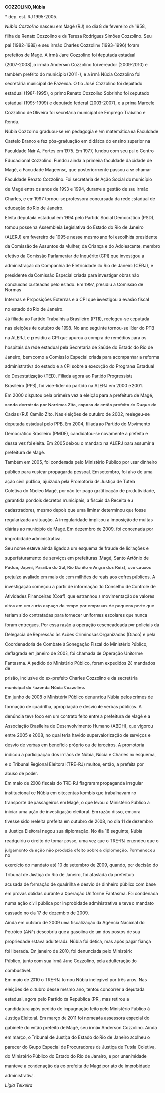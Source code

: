 **COZZOLINO, Núbia**



\* dep. est. RJ 1995-2005.



*Núbia Cozzolino* nasceu em Magé (RJ) no dia 8 de fevereiro de 1958,

filha de Renato Cozzolino e de Teresa Rodrigues Simões Cozzolino. Seu

pai (1982-1986) e seu irmão Charles Cozzolino (1993-1996) foram

prefeitos de Magé. A irmã Jane Cozzolino foi deputada estadual

(2007-2008), o irmão Anderson Cozzolino foi vereador (2009-2010) e

também prefeito do município (2011-), e a irmã Núcia Cozzolino foi

secretária municipal de Fazenda. O tio José Cozzolino foi deputado

estadual (1987-1995), o primo Renato Cozzolino Sobrinho foi deputado

estadual (1995-1999) e deputado federal (2003-2007), e a prima Marcele

Cozzolino de Oliveira foi secretária municipal de Emprego Trabalho e

Renda.



Núbia Cozzolino graduou-se em pedagogia e em matemática na Faculdade

Castelo Branco e fez pós-graduação em didática do ensino superior na

Faculdade Nair A. Fortes em 1975. Em 1977, fundou com seu pai o Centro

Educacional Cozzolino. Fundou ainda a primeira faculdade da cidade de

Magé, a Faculdade Mageense, que posteriormente passou a se chamar

Faculdade Renato Cozzolino. Foi secretária de Ação Social do município

de Magé entre os anos de 1993 e 1994, durante a gestão de seu irmão

Charles, e em 1997 tornou-se professora concursada da rede estadual de

educação do Rio de Janeiro.



Eleita deputada estadual em 1994 pelo Partido Social Democrático (PSD),

tomou posse na Assembleia Legislativa do Estado do Rio de Janeiro

(ALERJ) em fevereiro de 1995 e nesse mesmo ano foi escolhida presidente

da Comissão de Assuntos da Mulher, da Criança e do Adolescente, membro

efetivo da Comissão Parlamentar de Inquérito (CPI) que investigou a

administração da Companhia de Eletricidade do Rio de Janeiro (CERJ), e

presidente da Comissão Especial criada para investigar obras não

concluídas custeadas pelo estado. Em 1997, presidiu a Comissão de Normas

Internas e Proposições Externas e a CPI que investigou a evasão fiscal

no estado do Rio de Janeiro.



Já filiada ao Partido Trabalhista Brasileiro (PTB), reelegeu-se deputada

nas eleições de outubro de 1998. No ano seguinte tornou-se líder do PTB

na ALERJ, e presidiu a CPI que apurou a compra de remédios para os

hospitais da rede estadual pela Secretaria de Saúde do Estado do Rio de

Janeiro, bem como a Comissão Especial criada para acompanhar a reforma

administrativa do estado e a CPI sobre a execução do Programa Estadual

de Desestatização (TED). Filiada agora ao Partido Progressista

Brasileiro (PPB), foi vice-líder do partido na ALERJ em 2000 e 2001.



Em 2000 disputou pela primeira vez a eleição para a prefeitura de Magé,

sendo derrotada por Narriman Zito, esposa do então prefeito de Duque de

Caxias (RJ) Camilo Zito. Nas eleições de outubro de 2002, reelegeu-se

deputada estadual pelo PPB. Em 2004, filiada ao Partido do Movimento

Democrático Brasileiro (PMDB), candidatou-se novamente a prefeita e

dessa vez foi eleita. Em 2005 deixou o mandato na ALERJ para assumir a

prefeitura de Magé.



Também em 2005, foi condenada pelo Ministério Público por usar dinheiro

público para custear propaganda pessoal. Em setembro, foi alvo de uma

ação civil pública, ajuizada pela Promotoria de Justiça de Tutela

Coletiva do Núcleo Magé, por não ter pago gratificação de produtividade,

garantida por dois decretos municipais, a fiscais da Receita e a

cadastradores, mesmo depois que uma liminar determinou que fosse

regularizada a situação. A irregularidade implicou a imposição de multas

diárias ao município de Magé. Em dezembro de 2009, foi condenada por

improbidade administrativa.



Seu nome esteve ainda ligado a um esquema de fraude de licitações e

superfaturamento de serviços em prefeituras (Magé, Santo Antônio de

Pádua, Japeri, Paraíba do Sul, Rio Bonito e Angra dos Reis), que causou

prejuízo avaliado em mais de cem milhões de reais aos cofres públicos. A

investigação começou a partir de informação do Conselho de Controle de

Atividades Financeiras (Coaf), que estranhou a movimentação de valores

altos em um curto espaço de tempo por empresas de pequeno porte que

teriam sido contratadas para fornecer uniformes escolares que nunca

foram entregues. Por essa razão a operação desencadeada por policiais da

Delegacia de Repressão às Ações Criminosas Organizadas (Draco) e pela

Coordenadoria de Combate à Sonegação Fiscal do Ministério Público,

deflagrada em janeiro de 2008, foi chamada de Operação Uniforme

Fantasma. A pedido do Ministério Público, foram expedidos 28 mandados de

prisão, inclusive do ex-prefeito Charles Cozzolino e da secretária

municipal de Fazenda Núcia Cozzolino.



Em junho de 2008 o Ministério Público denunciou Núbia pelos crimes de

formação de quadrilha, apropriação e desvio de verbas públicas. A

denúncia teve foco em um contrato feito entre a prefeitura de Magé e a

Associação Brasileira de Desenvolvimento Humano (ABDH), que vigorou

entre 2005 e 2008, no qual teria havido supervalorização de serviços e

desvio de verbas em benefício próprio ou de terceiros. A promotoria

indicou a participação dos irmãos de Núbia, Núcia e Charles no esquema,

e o Tribunal Regional Eleitoral (TRE-RJ) multou, então, a prefeita por

abuso de poder.



Em maio de 2008 fiscais do TRE-RJ flagraram propaganda irregular

institucional de Núbia em oitocentas kombis que trabalhavam no

transporte de passageiros em Magé, o que levou o Ministério Público a

iniciar uma ação de investigação eleitoral. Em razão disso, embora

tivesse sido reeleita prefeita em outubro de 2008, no dia 11 de dezembro

a Justiça Eleitoral negou sua diplomação. No dia 18 seguinte, Núbia

readquiriu o direito de tomar posse, uma vez que o TRE-RJ entendeu que o

julgamento da ação não produzia efeito sobre a diplomação. Permaneceu no

exercício do mandato até 10 de setembro de 2009, quando, por decisão do

Tribunal de Justiça do Rio de Janeiro, foi afastada da prefeitura

acusada de formação de quadrilha e desvio de dinheiro público com base

em provas obtidas durante a Operação Uniforme Fantasma. Foi condenada

numa ação civil pública por improbidade administrativa e teve o mandato

cassado no dia 17 de dezembro de 2009.



Ainda em outubro de 2009 uma fiscalização da Agência Nacional do

Petróleo (ANP) descobriu que a gasolina de um dos postos de sua

propriedade estava adulterada. Núbia foi detida, mas após pagar fiança

foi liberada. Em janeiro de 2010, foi denunciada pelo Ministério

Público, junto com sua irmã Jane Cozzolino, pela adulteração do

combustível.



Em maio de 2010 o TRE-RJ tornou Núbia inelegível por três anos. Nas

eleições de outubro desse mesmo ano, tentou concorrer a deputada

estadual, agora pelo Partido da República (PR), mas retirou a

candidatura após pedido de impugnação feito pelo Ministério Público à

Justiça Eleitoral. Em março de 2011 foi nomeada assessora especial do

gabinete do então prefeito de Magé, seu irmão Anderson Cozzolino. Ainda

em março, o Tribunal de Justiça do Estado do Rio de Janeiro acolheu o

parecer do Grupo Especial de Procuradores de Justiça de Tutela Coletiva,

do Ministério Público do Estado do Rio de Janeiro, e por unanimidade

manteve a condenação da ex-prefeita de Magé por ato de improbidade

administrativa.



*Lígia Teixeira*



